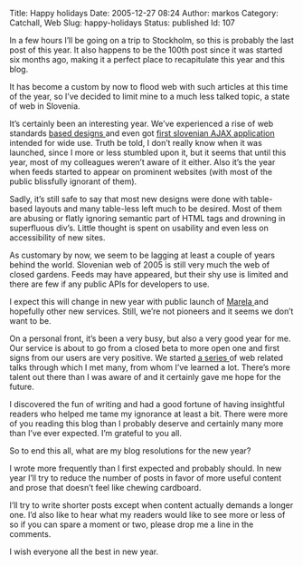 Title: Happy holidays
Date: 2005-12-27 08:24
Author: markos
Category: Catchall, Web
Slug: happy-holidays
Status: published
Id: 107

<html>
 <body>
  <div>
   <p>
    In a few hours I’ll be going on a trip to Stockholm, so this is probably the last post of this year. It also happens to be the 100th post since it was started six months ago, making it a perfect place to recapitulate this year and this blog.
   </p>
   <p>
    It has become a custom by now to flood web with such articles at this time of the year, so I’ve decided to limit mine to a much less talked topic, a state of web in Slovenia.
   </p>
   <p>
    It’s certainly been an interesting year. We’ve experienced a rise of web standards
    <a href="http://www.siol.net/">
     based
    </a>
    <a href="http://www.bof.si/main.cp2">
     designs
    </a>
    and even got
    <a href="http://rkg.gov.si/GERK/">
     first slovenian AJAX application
    </a>
    intended for wide use. Truth be told, I don’t really know when it was launched, since I more or less stumbled upon it, but it seems that until this year, most of my colleagues weren’t aware of it either. Also it’s the year when feeds started to appear on prominent websites (with most of the public blissfully ignorant of them).
   </p>
   <p>
    Sadly, it’s still safe to say that most new designs were done with table-based layouts and many table-less left much to be desired. Most of them are abusing or flatly ignoring semantic part of HTML tags and drowning in superfluous div’s. Little thought is spent on usability and even less on accessibility of new sites.
   </p>
   <p>
    As customary by now, we seem to be lagging at least a couple of years behind the world. Slovenian web of 2005 is still very much the web of closed gardens. Feeds may have appeared, but their shy use is limited and there are few if any public APIs for developers to use.
   </p>
   <p>
    I expect this will change in new year with public launch of
    <a href="http://www.marela.si">
     Marela
    </a>
    and hopefully other new services. Still, we’re not pioneers and it seems we don’t want to be.
   </p>
   <p>
    On a personal front, it’s been a very busy, but also a very good year for me. Our service is about to go from a closed beta to more open one and first signs from our users are very positive. We started
    <a href="http://web.zen.si">
     a series
    </a>
    of web related talks through which I met many, from whom I’ve learned a lot. There’s more talent out there than I was aware of and it certainly gave me hope for the future.
   </p>
   <p>
    I discovered the fun of writing and had a good fortune of having insightful readers who helped me tame my ignorance at least a bit. There were more of you reading this blog than I probably deserve and certainly many more than I’ve ever expected. I’m grateful to you all.
   </p>
   <p>
    So to end this all, what are my blog resolutions for the new year?
   </p>
   <p>
    I wrote more frequently than I first expected and probably should. In new year I’ll try to reduce the number of posts in favor of more useful content and prose that doesn’t feel like chewing cardboard.
   </p>
   <p>
    I’ll try to write shorter posts except when content actually demands a longer one. I’d also like to hear what my readers would like to see more or less of so if you can spare a moment or two, please drop me a line in the comments.
   </p>
   <p>
    I wish everyone all the best in new year.
   </p>
  </div>
 </body>
</html>